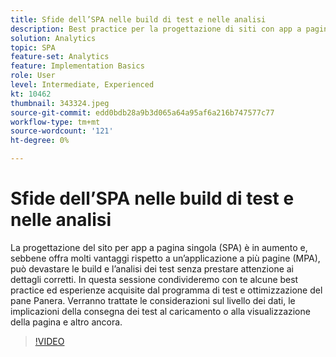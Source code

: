 ```yaml
---
title: Sfide dell’SPA nelle build di test e nelle analisi
description: Best practice per la progettazione di siti con app a pagina singola (SPA) e lezioni apprese dal programma di test e ottimizzazione di Panera Bread. Esamineremo le considerazioni sul livello dei dati, le implicazioni della consegna dei test al caricamento o alla visualizzazione della pagina
solution: Analytics
topic: SPA
feature-set: Analytics
feature: Implementation Basics
role: User
level: Intermediate, Experienced
kt: 10462
thumbnail: 343324.jpeg
source-git-commit: edd0bdb28a9b3d065a64a95af6a216b747577c77
workflow-type: tm+mt
source-wordcount: '121'
ht-degree: 0%

---
```


# Sfide dell’SPA nelle build di test e nelle analisi

La progettazione del sito per app a pagina singola (SPA) è in aumento e, sebbene offra molti vantaggi rispetto a un’applicazione a più pagine (MPA), può devastare le build e l’analisi dei test senza prestare attenzione ai dettagli corretti. In questa sessione condivideremo con te alcune best practice ed esperienze acquisite dal programma di test e ottimizzazione del pane Panera. Verranno trattate le considerazioni sul livello dei dati, le implicazioni della consegna dei test al caricamento o alla visualizzazione della pagina e altro ancora.

>[!VIDEO](https://video.tv.adobe.com/v/343324/?quality=12&learn=on)
